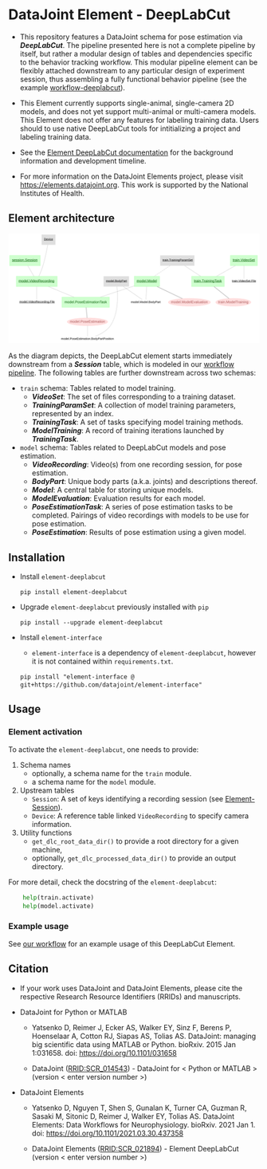 # DataJoint Element - DeepLabCut

+ This repository features a DataJoint schema for pose estimation via ***DeepLabCut***.
The pipeline presented here is not a complete pipeline by itself, but rather a modular
design of tables and dependencies specific to the behavior tracking workflow. This
modular pipeline element can be flexibly attached downstream to any particular design
of experiment session, thus assembling a fully functional behavior pipeline (see the
example [workflow-deeplabcut](https://github.com/datajoint/workflow-deeplabcut)).

+ This Element currently supports single-animal, single-camera 2D models, and does not yet
support multi-animal or multi-camera models. This Element does not offer any features
for labeling training data. Users should to use native DeepLabCut tools for
intitializing a project and labeling training data.

+ See the [Element DeepLabCut documentation](https://elements.datajoint.org/description/deeplabcut/) for the background information and development timeline.

+ For more information on the DataJoint Elements project, please visit https://elements.datajoint.org.  This work is supported by the National Institutes of Health.

## Element architecture

![element-deeplabcut diagram](images/diagram_dlc.svg)

As the diagram depicts, the DeepLabCut element starts immediately downstream from
a ***Session*** table, which is modeled in our 
[workflow pipeline](https://github.com/datajoint/workflow-deeplabcut/blob/main/workflow_deeplabcut/pipeline.py).
The following tables are further downstream across two schemas:

- `train` schema: Tables related to model training.
   + ***VideoSet***: The set of files corresponding to a training dataset.
   + ***TrainingParamSet***: A collection of model training parameters, represented by an index.
   + ***TrainingTask***: A set of tasks specifying model training methods.
   + ***ModelTraining***: A record of training iterations launched by ***TrainingTask***.
- `model` schema: Tables related to DeepLabCut models and pose estimation.
   + ***VideoRecording***: Video(s) from one recording session, for pose estimation.
   + ***BodyPart***: Unique body parts (a.k.a. joints) and descriptions thereof.
   + ***Model***: A central table for storing unique models.
   + ***ModelEvaluation***: Evaluation results for each model.
   + ***PoseEstimationTask***: A series of pose estimation tasks to be completed. 
     Pairings of video recordings with models to be use for pose estimation.
   + ***PoseEstimation***: Results of pose estimation using a given model. 

## Installation

+ Install `element-deeplabcut`
    ```
    pip install element-deeplabcut
    ```

+ Upgrade `element-deeplabcut` previously installed with `pip`
    ```
    pip install --upgrade element-deeplabcut
    ```

+ Install `element-interface`

    + `element-interface` is a dependency of `element-deeplabcut`, however it is not
      contained within `requirements.txt`.

    ```
    pip install "element-interface @ git+https://github.com/datajoint/element-interface"
    ```

## Usage

### Element activation

To activate the `element-deeplabcut`, one needs to provide:

1. Schema names
    + optionally, a schema name for the `train` module.
    + a schema name for the `model` module.
2. Upstream tables
    + `Session`: A set of keys identifying a recording session (see 
      [Element-Session](https://github.com/datajoint/element-session)).
    + `Device`: A reference table linked `VideoRecording` to specify camera information.
3. Utility functions
    + `get_dlc_root_data_dir()` to provide a root directory for a given machine,
    + optionally, `get_dlc_processed_data_dir()` to provide an output directory.

For more detail, check the docstring of the `element-deeplabcut`:
```python
    help(train.activate)
    help(model.activate)
```

### Example usage

See [our workflow](https://github.com/datajoint/workflow-deeplabcut) for an example usage of this DeepLabCut Element.

## Citation

+ If your work uses DataJoint and DataJoint Elements, please cite the respective Research Resource Identifiers (RRIDs) and manuscripts.

+ DataJoint for Python or MATLAB
    + Yatsenko D, Reimer J, Ecker AS, Walker EY, Sinz F, Berens P, Hoenselaar A, Cotton RJ, Siapas AS, Tolias AS. DataJoint: managing big scientific data using MATLAB or Python. bioRxiv. 2015 Jan 1:031658. doi: https://doi.org/10.1101/031658

    + DataJoint ([RRID:SCR_014543](https://scicrunch.org/resolver/SCR_014543)) - DataJoint for < Python or MATLAB > (version < enter version number >)

+ DataJoint Elements
    + Yatsenko D, Nguyen T, Shen S, Gunalan K, Turner CA, Guzman R, Sasaki M, Sitonic D, Reimer J, Walker EY, Tolias AS. DataJoint Elements: Data Workflows for Neurophysiology. bioRxiv. 2021 Jan 1. doi: https://doi.org/10.1101/2021.03.30.437358

    + DataJoint Elements ([RRID:SCR_021894](https://scicrunch.org/resolver/SCR_021894)) - Element DeepLabCut (version < enter version number >)